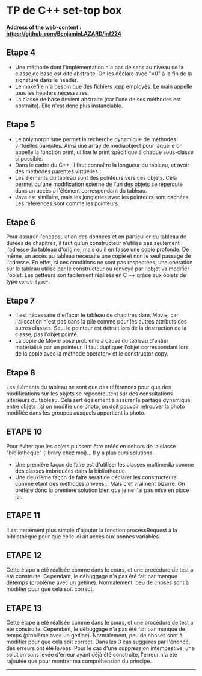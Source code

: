 # TP de C++ set-top box
**Address of the web-content : https://github.com/BenjaminLAZARD/inf224**
## Etape 4
+ Une méthode dont l'implémentation n'a pas de sens au niveau de la classe de base est dite abstraite.
On les déclare avec "=0" à la fin de la signature dans le header.
+ Le makefile n'a besoin que des fichiers .cpp employés. Le main appelle tous les headers nécessaires.
+ La classe de base devient abstraite (car l'une de ses méthodes est abstraite). Elle n'est donc plus instanciable.

## Etape 5
+ Le polymorphisme permet la recherche dynamique de méthodes virtuelles parentes. Ainsi une array de mediaobject
pour laquelle on appelle la fonction print, utilise le print spécifique à chaque sous-classe si possible.
+ Dans le cadre du C++, il faut connaître la longueur du tableau, et avoir des méthodes parentes virtuelles.
+ Les élements du tableau sont des pointeurs vers ces objets. Cela permet qu'une modification externe de l'un des objets se répercute
dans un accès à l'élément correspondant du tableau.
+ Java est similaire, mais les jongleries avec les pointeurs sont cachées. Les références sont comme les pointeurs.

## Etape 6
Pour assurer l'encapsulation des données et en particulier du tableau de durées de chapitres, il faut qu'un constructeur
n'utilise pas seulement l'adresse du tableau d'origine, mais qu'il en fasse une copie profonde. De même, un accès au tableau
nécessite une copie et non le seul passage de l'adresse. En effet, si ces conditions ne sont pas respectées, une opération sur
le tableau utilisé par le constructeur ou renvoyé par l'objet va modifier l'objet. Les getteurs son facilement réalisés en C ++ grâce aux objets de type `const type*`.

## Etape 7
+ Il est nécessaire d'effacer le tableau de chapitres dans Movie, car l'allocation n'est pas dans la pile comme
pour les autres attributs des autres classes. Seul le pointeur est détruit lors de la destruction de la classe, pas l'objet pointé.
+ La copie de Movie pose problème à cause du tableau d'entier matérialisé par un pointeur. Il faut dupliquer l'objet
correspondant lors de la copie avec la méthode operator= et le constructor copy.

## Etape 8
Les éléments du tableau ne sont que des références pour que des modifications sur les objets se répecercutent sur des consultations ultérieurs du tableau. Cela sert également à assurer le partage dynamique entre objets : si on modifie une photo, on doit pouvoir retrouver la photo modifiée dans les groupes auxquels appartient la photo.

## ETAPE 10
Pour éviter que les objets puissent être créés en dehors de la classe "bibliothèque" (library chez moi)... Il  y a plusieurs solutions...
+ Une première façon de faire est d'utiliser les classes multimedia comme des classes imbriquées dans la bibliothèque.
+ Une deuxième façon de faire serait de déclarer les constructeurs comme étant des méthodes privées... Mais c'et vraiment bizarre. On préfère donc la première solution bien que je ne l'ai pas mise en place ici.

## ETAPE 11
Il est nettement plus simple d'ajouter la fonction processRequest à la bibliothèque pour que celle-ci ait accès aux bonnes variables.

## ETAPE 12
Cette étape a été réalisée comme dans le cours, et une procédure de test a été construite. Cependant, le débuggage n'a pas été fait par manque detemps (problème avec un getline). Normalement, peu de choses sont à modifier pour que cela soit correct.

## ETAPE 13
Cette étape a été réalisée comme dans le cours, et une procédure de test a été construite. Cependant, le débuggage n'a pas été fait par manque de temps (problème avec un getline). Normalement, peu de choses sont à modifier pour que cela soit correct.
Dans les 3 cas suggérés par l'énoncé, des erreurs ont été levées. Pour le cas d'une suppression intempestive, une solution sans levée d'erreur ayant déjà été construite, l'erreur n'a été rajoutée que pour montrer ma compréhension du principe.

___
